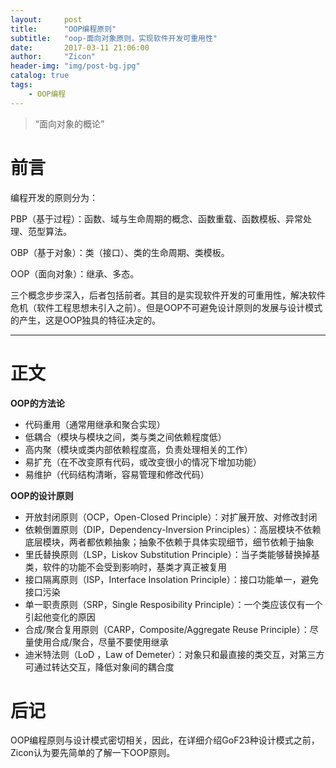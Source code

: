 ```yaml
---
layout:     post
title:      "OOP编程原则"
subtitle:   "oop-面向对象原则，实现软件开发可重用性"
date:       2017-03-11 21:06:00
author:     "Zicon"
header-img: "img/post-bg.jpg"
catalog: true
tags:
    - OOP编程
---
```


> “面向对象的概论”


# 前言

编程开发的原则分为：

PBP（基于过程）：函数、域与生命周期的概念、函数重载、函数模板、异常处理、范型算法。

OBP（基于对象）：类（接口）、类的生命周期、类模板。

OOP（面向对象）：继承、多态。

三个概念步步深入，后者包括前者。其目的是实现软件开发的可重用性，解决软件危机（软件工程思想未引入之前）。但是OOP不可避免设计原则的发展与设计模式的产生，这是OOP独具的特征决定的。

---

# 正文

**OOP的方法论**

 - 代码重用（通常用继承和聚合实现）
 - 低耦合（模块与模块之间，类与类之间依赖程度低）
 - 高内聚（模块或类内部依赖程度高，负责处理相关的工作）
 - 易扩充（在不改变原有代码，或改变很小的情况下增加功能）
 - 易维护（代码结构清晰，容易管理和修改代码）

**OOP的设计原则**

 - 开放封闭原则（OCP，Open-Closed Principle）：对扩展开放、对修改封闭
 - 依赖倒置原则（DIP，Dependency-Inversion Principles）：高层模块不依赖底层模块，两者都依赖抽象；抽象不依赖于具体实现细节，细节依赖于抽象
 - 里氏替换原则（LSP，Liskov Substitution Principle）：当子类能够替换掉基类，软件的功能不会受到影响时，基类才真正被复用
 - 接口隔离原则（ISP，Interface Insolation Principle）：接口功能单一，避免接口污染
 - 单一职责原则（SRP，Single Resposibility Principle）：一个类应该仅有一个引起他变化的原因
 - 合成/聚合复用原则（CARP，Composite/Aggregate Reuse Principle）：尽量使用合成/聚合，尽量不要使用继承
 - 迪米特法则（LoD ，Law of Demeter）：对象只和最直接的类交互，对第三方可通过转达交互，降低对象间的耦合度




# 后记
OOP编程原则与设计模式密切相关，因此，在详细介绍GoF23种设计模式之前，Zicon认为要先简单的了解一下OOP原则。



